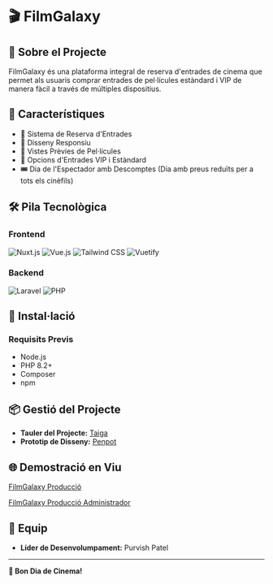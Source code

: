 # 🎬 FilmGalaxy
## 📝 Sobre el Projecte
FilmGalaxy és una plataforma integral de reserva d'entrades de cinema que permet als usuaris comprar entrades de pel·lícules estàndard i VIP de manera fàcil a través de múltiples dispositius.

## 🚀 Característiques
- 🎫 Sistema de Reserva d'Entrades
- 📱 Disseny Responsiu
- 🎥 Vistes Prèvies de Pel·lícules
- 💺 Opcions d'Entrades VIP i Estàndard
- 🎟️ Dia de l'Espectador amb Descomptes (Dia amb preus reduïts per a tots els cinèfils)

## 🛠 Pila Tecnològica
### Frontend
![Nuxt.js](https://img.shields.io/badge/Nuxt.js-3-green?logo=nuxt.js)
![Vue.js](https://img.shields.io/badge/Vue.js-3-brightgreen?logo=vue.js)
![Tailwind CSS](https://img.shields.io/badge/Tailwind_CSS-38B2AC?logo=tailwind-css)
![Vuetify](https://img.shields.io/badge/Vuetify-1867C0?logo=vuetify)

### Backend
![Laravel](https://img.shields.io/badge/Laravel-12-red?logo=laravel)
![PHP](https://img.shields.io/badge/PHP-8.2+-777BB4?logo=php)

## 🔧 Instal·lació
### Requisits Previs
- Node.js
- PHP 8.2+
- Composer
- npm

## 📦 Gestió del Projecte
- **Tauler del Projecte:** [Taiga](https://tree.taiga.io/project/purvish69-dawtr3cinemapurvish/taskboard/sprint-2-14091)
- **Prototip de Disseny:** [Penpot](https://design.penpot.app/#/workspace?team-id=f5fe9278-89db-81e9-8004-faf25f3561fd&file-id=456eee66-5663-80cb-8005-d362338816a6&page-id=456eee66-5663-80cb-8005-d362338816a7)

## 🌐 Demostració en Viu
[FilmGalaxy Producció](http://filmgalaxy.daw.inspedralbes.cat/)

[FilmGalaxy Producció Administrador](http://filmgalaxyback.daw.inspedralbes.cat/)

## 👥 Equip
- **Líder de Desenvolumpament:** Purvish Patel

---
**🍿 Bon Dia de Cinema!**
